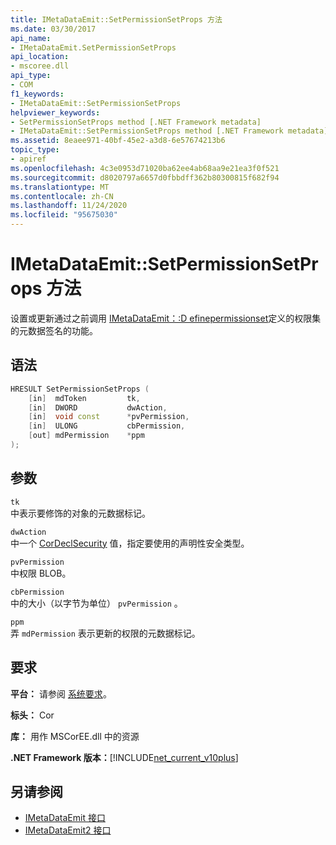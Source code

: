 ```yaml
---
title: IMetaDataEmit::SetPermissionSetProps 方法
ms.date: 03/30/2017
api_name:
- IMetaDataEmit.SetPermissionSetProps
api_location:
- mscoree.dll
api_type:
- COM
f1_keywords:
- IMetaDataEmit::SetPermissionSetProps
helpviewer_keywords:
- SetPermissionSetProps method [.NET Framework metadata]
- IMetaDataEmit::SetPermissionSetProps method [.NET Framework metadata]
ms.assetid: 8eaee971-40bf-45e2-a3d8-6e57674213b6
topic_type:
- apiref
ms.openlocfilehash: 4c3e0953d71020ba62ee4ab68aa9e21ea3f0f521
ms.sourcegitcommit: d8020797a6657d0fbbdff362b80300815f682f94
ms.translationtype: MT
ms.contentlocale: zh-CN
ms.lasthandoff: 11/24/2020
ms.locfileid: "95675030"
---
```

# <a name="imetadataemitsetpermissionsetprops-method"></a>IMetaDataEmit::SetPermissionSetProps 方法

设置或更新通过之前调用 [IMetaDataEmit：:D efinepermissionset](imetadataemit-definepermissionset-method.md)定义的权限集的元数据签名的功能。  
  
## <a name="syntax"></a>语法  
  
```cpp  
HRESULT SetPermissionSetProps (
    [in]  mdToken         tk,
    [in]  DWORD           dwAction,
    [in]  void const      *pvPermission,
    [in]  ULONG           cbPermission,
    [out] mdPermission    *ppm
);  
```  
  
## <a name="parameters"></a>参数  

 `tk`  
 中表示要修饰的对象的元数据标记。  
  
 `dwAction`  
 中一个 [CorDeclSecurity](cordeclsecurity-enumeration.md) 值，指定要使用的声明性安全类型。  
  
 `pvPermission`  
 中权限 BLOB。  
  
 `cbPermission`  
 中的大小（以字节为单位） `pvPermission` 。  
  
 `ppm`  
 弄 `mdPermission` 表示更新的权限的元数据标记。  
  
## <a name="requirements"></a>要求  

 **平台：** 请参阅 [系统要求](../../get-started/system-requirements.md)。  
  
 **标头：** Cor  
  
 **库：** 用作 MSCorEE.dll 中的资源  
  
 **.NET Framework 版本：**[!INCLUDE[net_current_v10plus](../../../../includes/net-current-v10plus-md.md)]  
  
## <a name="see-also"></a>另请参阅

- [IMetaDataEmit 接口](imetadataemit-interface.md)
- [IMetaDataEmit2 接口](imetadataemit2-interface.md)
